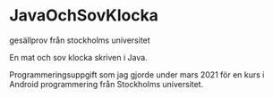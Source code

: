 # JavaOchSovKlocka
gesällprov från stockholms universitet

En mat och sov klocka skriven i Java. 

Programmeringsuppgift som jag gjorde under mars 2021 för en kurs i Android programmering från Stockholms universitet.
